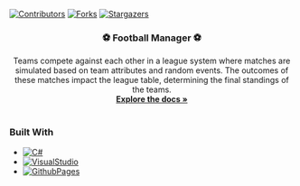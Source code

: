 <a name="readme-top"></a>
[![Contributors][contributors-shield]][contributors-url]
[![Forks][forks-shield]][forks-url]
[![Stargazers][stars-shield]][stars-url]

<h3 align="center">⚽ Football Manager ⚽</h3>

  <p align="center">
    Teams compete against each other in a league system where matches are simulated based on team attributes and random events. The outcomes of these matches impact the league table, determining the final standings of the teams.
    <br />
    <a href="https://mikiw03.github.io/FootballManager"><strong>Explore the docs »</strong></a>
    <br />
    <br />
  </p>
</div>

### Built With

* [![C#][C#]][C#-url]
* [![VisualStudio][VisualStudio]][VisualStudio-url]
* [![GithubPages][GithubPages]][GithubPages-url]


<!-- MARKDOWN LINKS & IMAGES -->
[contributors-shield]: https://img.shields.io/github/contributors/MikiW03/FootballManager.svg?style=for-the-badge
[contributors-url]: https://github.com/MikiW03/FootballManager/graphs/contributors
[forks-shield]: https://img.shields.io/github/forks/MikiW03/FootballManager.svg?style=for-the-badge
[forks-url]: https://github.com/MikiW03/FootballManager/network/members
[stars-shield]: https://img.shields.io/github/stars/MikiW03/FootballManager.svg?style=for-the-badge
[stars-url]: https://github.com/MikiW03/FootballManager/stargazers
[C#]: https://img.shields.io/badge/c%23-%23239120.svg?style=for-the-badge&logo=csharp&logoColor=white
[C#-url]: https://learn.microsoft.com/en-us/dotnet/csharp/
[VisualStudio]: https://img.shields.io/badge/Visual%20Studio-5C2D91.svg?style=for-the-badge&logo=visual-studio&logoColor=white
[VisualStudio-url]: https://visualstudio.microsoft.com
[GithubPages]: https://img.shields.io/badge/github%20pages-121013?style=for-the-badge&logo=github&logoColor=white
[GithubPages-url]: https://pages.github.com
